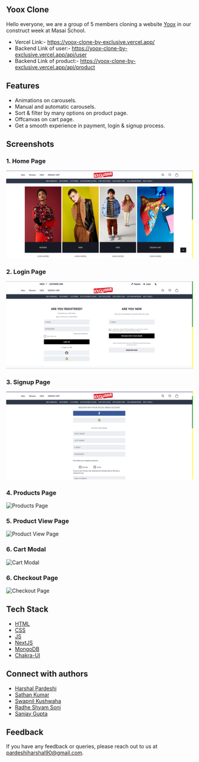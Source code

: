 ## Yoox Clone

Hello everyone, we are a group of 5 members cloning a website [Yoox](https://www.yoox.com/us) in our construct week at Masai School.
- Vercel Link:- https://yoox-clone-by-exclusive.vercel.app/
- Backend Link of user:- https://yoox-clone-by-exclusive.vercel.app/api/user
- Backend Link of product:- https://yoox-clone-by-exclusive.vercel.app/api/product

## Features

- Animations on carousels.
- Manual and automatic carousels.
- Sort & filter by many options on product page.
- Offcanvas on cart page.
- Get a smooth experience in payment, login & signup process.


## Screenshots

### 1. Home Page

![Home Page](./assets/homePage.png)

### 2. Login Page

![Login Page](./assets/loginPage.png)

### 3. Signup Page

![Signup Page](./assets/signupPage.png)

### 4. Products Page

![Products Page](./assets/productsPage.png)

### 5. Product View Page

![Product View Page](./assets/singleProductPage.png)

### 6. Cart Modal

![Cart Modal](./assets/cartModal.png)

### 6. Checkout Page

![Checkout Page](./assets/checkoutPage.png)


## Tech Stack

- [HTML](https://developer.mozilla.org/en-US/docs/Web/HTML)
- [CSS](https://developer.mozilla.org/en-US/docs/Web/CSS)
- [JS](https://developer.mozilla.org/en-US/docs/Web/JavaScript)
- [NextJS](https://nextjs.org/)
- [MongoDB](https://www.mongodb.com/)
- [Chakra-UI](https://chakra-ui.com/)


## Connect with authors

- [Harshal Pardeshi](https://www.linkedin.com/in/harshalpardeshi/)
- [Sathan Kumar](https://www.linkedin.com/in/sathan-kothandam/)
- [Swapnil Kushwaha](https://www.linkedin.com/in/swapnil-kushwaha-24b3a1185/)
- [Radhe Shyam Soni](https://www.linkedin.com/in/radhe-shyam-soni-692529148/)
- [Sanjay Gupta](https://www.linkedin.com/in/iamsanjaygupta/)


## Feedback

If you have any feedback or queries, please reach out to us at pardeshiharshal90@gmail.com.
